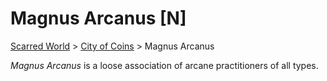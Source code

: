 # Magnus Arcanus [N]
[Scarred World](./scarred-world.md) > [City of Coins](./city-of-coins.md) > Magnus Arcanus

*Magnus Arcanus* is a loose association of arcane practitioners of all types.